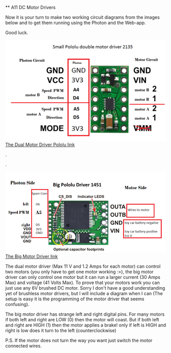** A11 DC Motor Drivers



Now it is your turn to make two working circuit diagrams from the images below and to get them running using the Photon and the Web-app. 



Good luck.


![](a-dual-motor-driver2.png)
[The Dual Motor Driver Pololu link](https://www.pololu.com/product/2135)



.



.




![](big-motor-driver3.png)
[The Big Motor Driver link](https://www.pololu.com/product/1451)



The dual motor driver (Max 11 V and 1.2 Amps for each motor) can control two motors (you only have to get one motor working :>), the big motor driver can only control one motor but it can run a larger current (30 Amps Max) and voltage (41 Volts Max). To prove that your motors work you can just use any 6V brushed DC motor. Sorry I don't have a good understanding yet of brushless motor drivers, but I will include a diagram when I can (The setup is easy it is the programming of the motor driver that seems confusing). 

The big motor driver has strange left and right digital pins. For many motors if both left and right are LOW (0) then the motor will coast. But if both left and right are HIGH (1) then the motor applies a brake! only if left is HIGH and right is low does it turn to the left (counterclockwise)

P.S. If the motor does not turn the way you want just switch the motor connected wires.
